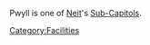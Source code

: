 Pwyll is one of [Neit](Neit "wikilink")'s
[Sub-Capitols](Sub-Capitol "wikilink").

[Category:Facilities](Category:Facilities "wikilink")